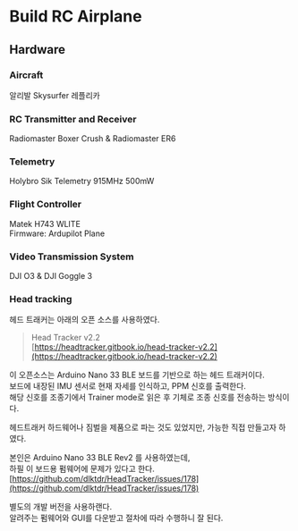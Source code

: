 # Build RC Airplane

## Hardware
### Aircraft
알리발 Skysurfer 레플리카

### RC Transmitter and Receiver
Radiomaster Boxer Crush & Radiomaster ER6

### Telemetry
Holybro Sik Telemetry 915MHz 500mW

### Flight Controller
Matek H743 WLITE  
Firmware: Ardupilot Plane


### Video Transmission System
DJI O3 & DJI Goggle 3

### Head tracking

헤드 트래커는 아래의 오픈 소스를 사용하였다.

> Head Tracker v2.2  
> [https://headtracker.gitbook.io/head-tracker-v2.2](https://headtracker.gitbook.io/head-tracker-v2.2)


이 오픈소스는 Arduino Nano 33 BLE 보드를 기반으로 하는 헤드 트래커이다.  
보드에 내장된 IMU 센서로 현재 자세를 인식하고, PPM 신호를 출력한다.  
해당 신호를 조종기에서 Trainer mode로 읽은 후 기체로 조종 신호를 전송하는 방식이다.  

헤드트래커 하드웨어나 짐벌을 제품으로 파는 것도 있었지만, 가능한 직접 만들고자 하였다.

본인은 Arduino Nano 33 BLE Rev2 를 사용하였는데,  
하필 이 보드용 펌웨어에 문제가 있다고 한다.  
[https://github.com/dlktdr/HeadTracker/issues/178](https://github.com/dlktdr/HeadTracker/issues/178)

별도의 개발 버전을 사용하랜다.  
알려주는 펌웨어와 GUI를 다운받고 절차에 따라 수행하니 잘 된다.

